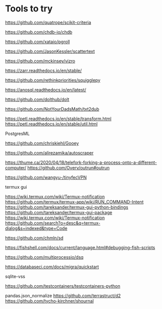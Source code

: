 # Tools to try

https://github.com/quatrope/scikit-criteria

https://github.com/chdb-io/chdb

https://github.com/xataio/pgroll

https://github.com/JasonKessler/scattertext

https://github.com/mckinsey/vizro

https://zarr.readthedocs.io/en/stable/

https://github.com/rethinkpriorities/squigglepy

https://anosql.readthedocs.io/en/latest/

https://github.com/dolthub/dolt

https://github.com/NotYourDadsMath/txt2dub

https://petl.readthedocs.io/en/stable/transform.html
https://petl.readthedocs.io/en/stable/util.html

PostgresML

https://github.com/chriskiehl/Gooey

https://github.com/alirezamika/autoscraper

https://thume.ca/2020/04/18/telefork-forking-a-process-onto-a-different-computer/
https://github.com/Overv/outrun#outrun

https://github.com/wangyu-/tinyfecVPN

termux gui

https://wiki.termux.com/wiki/Termux-notification
https://github.com/termux/termux-app/wiki/RUN_COMMAND-Intent
https://github.com/tareksander/termux-gui-python-bindings
https://github.com/tareksander/termux-gui-package
https://wiki.termux.com/wiki/Termux-notification
https://github.com/search?o=desc&q=termux-dialog&s=indexed&type=Code

https://github.com/chmln/sd

https://fishshell.com/docs/current/language.html#debugging-fish-scripts

https://github.com/multiprocessio/dsq

https://databaseci.com/docs/migra/quickstart

sqlite-vss

https://github.com/testcontainers/testcontainers-python

pandas.json_normalize
https://github.com/terrastruct/d2
https://github.com/tycho-kirchner/shournal
